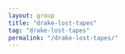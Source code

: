 ```yaml
---
layout: group
title: "drake-lost-tapes"
tag: "drake-lost-tapes"
permalink: "/drake-lost-tapes/"
---
```

